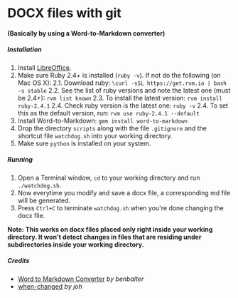 # DOCX files with git
#### (Basically by using a Word-to-Markdown converter)


##### Installation

1. Install [LibreOffice](http://www.libreoffice.org/).
2. Make sure Ruby 2.4+ is installed (`ruby -v`). If not do the following (on Mac OS X):
   2.1. Download ruby: `\curl -sSL https://get.rvm.io | bash -s stable`
   2.2. See the list of ruby versions and note the latest one (must be 2.4+): `rvm list known`
   2.3. To install the latest version: `rvm install ruby-2.4.1`
   2.4. Check ruby version is the latest one: `ruby -v`
   2.4. To set this as the default version, run: `rvm use ruby-2.4.1 --default`
3. Install Word-to-Markdown: `gem install word-to-markdown`
4. Drop the directory `scripts` along with the file `.gitignore` and the shortcut file `watchdog.sh` into your working directory.
5. Make sure `python` is installed on your system.


##### Running

1. Open a Terminal window, `cd` to your working directory and run `./watchdog.sh`.
2. Now everytime you modify and save a docx file, a corresponding md file will be generated.
3. Press `Ctrl+C` to terminate `watchdog.sh` when you're done changing the docx file.

**Note: This works on docx files placed only right inside your working directory. It won't detect changes in files that are residing under subdirectories inside your working directory.**


##### Credits

- [Word to Markdown Converter](https://github.com/benbalter/word-to-markdown) _by benbalter_
- [when-changed](https://github.com/joh/when-changed) _by joh_
